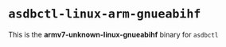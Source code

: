 # `asdbctl-linux-arm-gnueabihf`

This is the **armv7-unknown-linux-gnueabihf** binary for `asdbctl`
